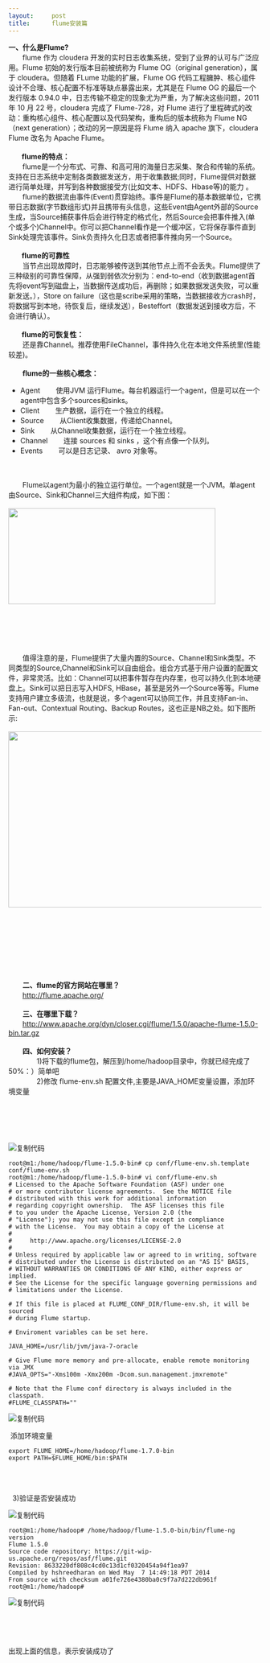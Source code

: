 ```yaml
---
layout:     post
title:      flume安装篇
---
```

<div id="article_content" class="article_content clearfix csdn-tracking-statistics" data-pid="blog" data-mod="popu_307" data-dsm="post">
								            <link rel="stylesheet" href="https://csdnimg.cn/release/phoenix/template/css/ck_htmledit_views-f76675cdea.css">
						<div class="htmledit_views" id="content_views">
                <p><strong>一、什么是Flume?</strong><br>
　　flume 作为 cloudera 开发的实时日志收集系统，受到了业界的认可与广泛应用。Flume 初始的发行版本目前被统称为 Flume OG（original generation），属于 cloudera。但随着 FLume 功能的扩展，Flume OG 代码工程臃肿、核心组件设计不合理、核心配置不标准等缺点暴露出来，尤其是在 Flume OG 的最后一个发行版本 0.94.0 中，日志传输不稳定的现象尤为严重，为了解决这些问题，2011 年 10 月 22 号，cloudera 完成了 Flume-728，对 Flume 进行了里程碑式的改动：重构核心组件、核心配置以及代码架构，重构后的版本统称为 Flume NG（next generation）；改动的另一原因是将 Flume 纳入 apache 旗下，cloudera Flume 改名为 Apache Flume。<br><br><strong>        flume的特点：</strong><br>
　　flume是一个分布式、可靠、和高可用的海量日志采集、聚合和传输的系统。支持在日志系统中定制各类数据发送方，用于收集数据;同时，Flume提供对数据进行简单处理，并写到各种数据接受方(比如文本、HDFS、Hbase等)的能力 。<br>
　　flume的数据流由事件(Event)贯穿始终。事件是Flume的基本数据单位，它携带日志数据(字节数组形式)并且携带有头信息，这些Event由Agent外部的Source生成，当Source捕获事件后会进行特定的格式化，然后Source会把事件推入(单个或多个)Channel中。你可以把Channel看作是一个缓冲区，它将保存事件直到Sink处理完该事件。Sink负责持久化日志或者把事件推向另一个Source。<br><br><strong>        flume的可靠性 </strong><br>
　　当节点出现故障时，日志能够被传送到其他节点上而不会丢失。Flume提供了三种级别的可靠性保障，从强到弱依次分别为：end-to-end（收到数据agent首先将event写到磁盘上，当数据传送成功后，再删除；如果数据发送失败，可以重新发送。），Store on failure（这也是scribe采用的策略，当数据接收方crash时，将数据写到本地，待恢复后，继续发送），Besteffort（数据发送到接收方后，不会进行确认）。<br><br><strong>        flume的可恢复性：</strong><br>
　　还是靠Channel。推荐使用FileChannel，事件持久化在本地文件系统里(性能较差)。 <br><br><strong>　　flume的一些核心概念：</strong></p>

<ul><li>Agent        使用JVM 运行Flume。每台机器运行一个agent，但是可以在一个agent中包含多个sources和sinks。</li>
	<li>Client        生产数据，运行在一个独立的线程。</li>
	<li>Source        从Client收集数据，传递给Channel。</li>
	<li>Sink        从Channel收集数据，运行在一个独立线程。</li>
	<li>Channel        连接 sources 和 sinks ，这个有点像一个队列。</li>
	<li>Events        可以是日志记录、 avro 对象等。</li>
</ul><p><br><br>
　　Flume以agent为最小的独立运行单位。一个agent就是一个JVM。单agent由Source、Sink和Channel三大组件构成，如下图：<br><br><img alt="" class="has" height="191" id="aimg_6655" src="http://www.aboutyun.com/data/attachment/forum/201408/26/015536rufi6pmapcks6vmu.png" width="412"></p>

<p> </p>

<p><br><br><br>
　　值得注意的是，Flume提供了大量内置的Source、Channel和Sink类型。不同类型的Source,Channel和Sink可以自由组合。组合方式基于用户设置的配置文件，非常灵活。比如：Channel可以把事件暂存在内存里，也可以持久化到本地硬盘上。Sink可以把日志写入HDFS, HBase，甚至是另外一个Source等等。Flume支持用户建立多级流，也就是说，多个agent可以协同工作，并且支持Fan-in、Fan-out、Contextual Routing、Backup Routes，这也正是NB之处。如下图所示:<br><br><img alt="" class="has" height="350" id="aimg_6656" src="http://www.aboutyun.com/data/attachment/forum/201408/26/015537b84jaxujvllxj5ac.png" width="576"></p>

<p> </p>

<p> </p>

<p><br><br><br><br><strong>　　二、flume的官方网站在哪里？</strong><br>
　　<a href="http://flume.apache.org/" rel="nofollow">http://flume.apache.org/</a><br><br><strong>　　三、在哪里下载？</strong><br>
　　<a href="http://www.apache.org/dyn/closer.cgi/flume/1.5.0/apache-flume-1.5.0-bin.tar.gz" rel="nofollow">http://www.apache.org/dyn/closer.cgi/flume/1.5.0/apache-flume-1.5.0-bin.tar.gz</a><br><br><strong>　　四、如何安装？</strong><br>
　　　　1)将下载的flume包，解压到/home/hadoop目录中，你就已经完成了50%：）简单吧<br>
　　　　2)修改 flume-env.sh 配置文件,主要是JAVA_HOME变量设置，添加环境变量<br>
 </p>

<p> </p>

<p>          </p>

<p><a><img alt="复制代码" class="has" src="http://common.cnblogs.com/images/copycode.gif"></a></p>

<pre>
<code class="language-html hljs">root@m1:/home/hadoop/flume-1.5.0-bin# cp conf/flume-env.sh.template conf/flume-env.sh
root@m1:/home/hadoop/flume-1.5.0-bin# vi conf/flume-env.sh
# Licensed to the Apache Software Foundation (ASF) under one
# or more contributor license agreements.  See the NOTICE file
# distributed with this work for additional information
# regarding copyright ownership.  The ASF licenses this file
# to you under the Apache License, Version 2.0 (the
# "License"); you may not use this file except in compliance
# with the License.  You may obtain a copy of the License at
#
#     http://www.apache.org/licenses/LICENSE-2.0
#
# Unless required by applicable law or agreed to in writing, software
# distributed under the License is distributed on an "AS IS" BASIS,
# WITHOUT WARRANTIES OR CONDITIONS OF ANY KIND, either express or implied.
# See the License for the specific language governing permissions and
# limitations under the License.

# If this file is placed at FLUME_CONF_DIR/flume-env.sh, it will be sourced
# during Flume startup.

# Enviroment variables can be set here.

JAVA_HOME=/usr/lib/jvm/java-7-oracle

# Give Flume more memory and pre-allocate, enable remote monitoring via JMX
#JAVA_OPTS="-Xms100m -Xmx200m -Dcom.sun.management.jmxremote"

# Note that the Flume conf directory is always included in the classpath.
#FLUME_CLASSPATH=""</code></pre>

<p><a><img alt="复制代码" class="has" src="http://common.cnblogs.com/images/copycode.gif"></a></p>

<p> 添加环境变量</p>

<pre>
<code class="language-html hljs">export FLUME_HOME=/home/hadoop/flume-1.7.0-bin
export PATH=$FLUME_HOME/bin:$PATH</code></pre>

<p> </p>

<p><br>
  3)验证是否安装成功</p>

<p><a><img alt="复制代码" class="has" src="http://common.cnblogs.com/images/copycode.gif"></a></p>

<pre>
<code class="language-html hljs">root@m1:/home/hadoop# /home/hadoop/flume-1.5.0-bin/bin/flume-ng version
Flume 1.5.0
Source code repository: https://git-wip-us.apache.org/repos/asf/flume.git
Revision: 8633220df808c4cd0c13d1cf0320454a94f1ea97
Compiled by hshreedharan on Wed May  7 14:49:18 PDT 2014
From source with checksum a01fe726e4380ba0c9f7a7d222db961f
root@m1:/home/hadoop#</code></pre>

<p><a><img alt="复制代码" class="has" src="http://common.cnblogs.com/images/copycode.gif"></a></p>

<p> </p>

<p> </p>

<p>出现上面的信息，表示安装成功了</p>            </div>
                </div>
